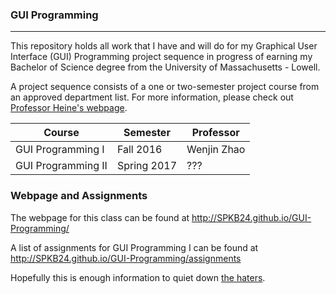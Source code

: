 ### GUI Programming
----

This repository holds all work that I have and will do for my Graphical User Interface (GUI) Programming project sequence in progress of earning my Bachelor of Science degree from the University of Massachusetts - Lowell. 

A project sequence consists of a one or two-semester project course from an approved department list. For more information, please check out [Professor Heine's webpage](https://www.teaching.cs.uml.edu/~heines/curriculum/ugrad/PolicyStatements/ProjectSequence.jsp).

Course             | Semester    | Professor
------------------ | ----------- | -------------
GUI Programming I  | Fall 2016   | Wenjin Zhao
GUI Programming II | Spring 2017 | ???


### Webpage and Assignments
The webpage for this class can be found at http://SPKB24.github.io/GUI-Programming/

A list of assignments for GUI Programming I can be found at http://SPKB24.github.io/GUI-Programming/assignments

Hopefully this is enough information to quiet down [the haters](http://www.darrienglasser.com/).